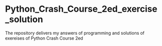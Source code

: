 # Python_Crash_Course_2ed_exercise_solution
The repository delivers my answers of programming and solutions of exereises of Python Crash Course 2ed
